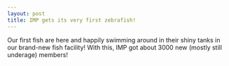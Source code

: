 ```yaml
---
layout: post
title: IMP gets its very first zebrafish!
---
```

Our first fish are here and happily swimming around in their shiny tanks in our
brand-new fish facility! With this, IMP got about 3000 new (mostly still
underage) members!
